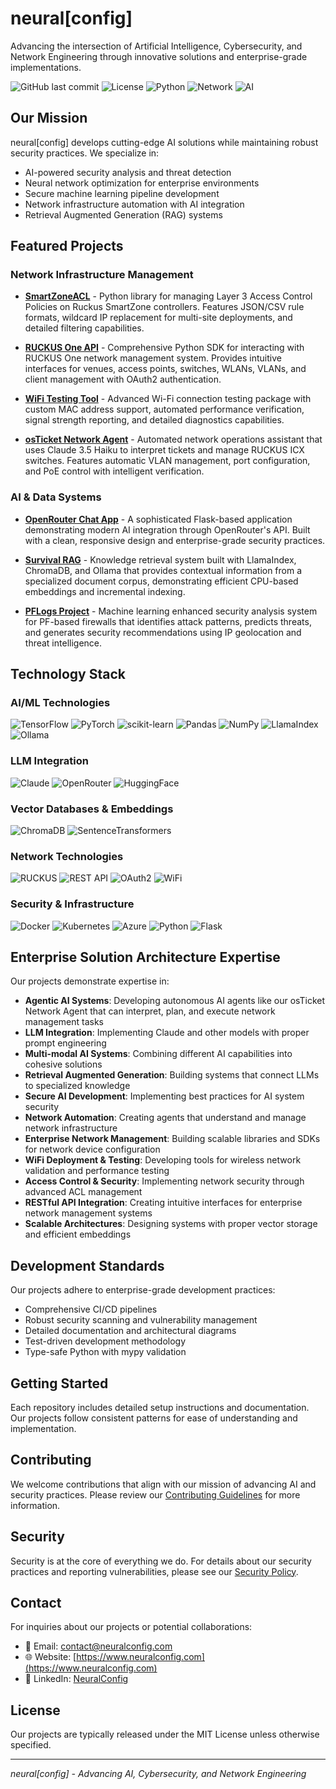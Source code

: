 # neural\[config\]

Advancing the intersection of Artificial Intelligence, Cybersecurity, and Network Engineering through innovative solutions and enterprise-grade implementations.

![GitHub last commit](https://img.shields.io/github/last-commit/neuralconfig/neuralconfig?style=flat-square)
![License](https://img.shields.io/badge/License-MIT-blue.svg?style=flat-square)
![Python](https://img.shields.io/badge/python-3.6+-blue.svg?style=flat-square&logo=python&logoColor=white)
![Network](https://img.shields.io/badge/Network-Infrastructure-brightgreen.svg?style=flat-square)
![AI](https://img.shields.io/badge/AI-Enabled-purple.svg?style=flat-square)

## Our Mission

neural\[config\] develops cutting-edge AI solutions while maintaining robust security practices. We specialize in:

- AI-powered security analysis and threat detection
- Neural network optimization for enterprise environments
- Secure machine learning pipeline development
- Network infrastructure automation with AI integration
- Retrieval Augmented Generation (RAG) systems

## Featured Projects

### Network Infrastructure Management

- **[SmartZoneACL](https://github.com/neuralconfig/sz-acl)** - Python library for managing Layer 3 Access Control Policies on Ruckus SmartZone controllers. Features JSON/CSV rule formats, wildcard IP replacement for multi-site deployments, and detailed filtering capabilities.

- **[RUCKUS One API](https://github.com/neuralconfig/r1-api)** - Comprehensive Python SDK for interacting with RUCKUS One network management system. Provides intuitive interfaces for venues, access points, switches, WLANs, VLANs, and client management with OAuth2 authentication.

- **[WiFi Testing Tool](https://github.com/neuralconfig/wifi-test)** - Advanced Wi-Fi connection testing package with custom MAC address support, automated performance verification, signal strength reporting, and detailed diagnostics capabilities.

- **[osTicket Network Agent](https://github.com/neuralconfig/osticket-agent)** - Automated network operations assistant that uses Claude 3.5 Haiku to interpret tickets and manage RUCKUS ICX switches. Features automatic VLAN management, port configuration, and PoE control with intelligent verification.

### AI & Data Systems

- **[OpenRouter Chat App](https://github.com/neuralconfig/openrouter-chat-app)** - A sophisticated Flask-based application demonstrating modern AI integration through OpenRouter's API. Built with a clean, responsive design and enterprise-grade security practices.

- **[Survival RAG](https://github.com/neuralconfig/survival-rag)** - Knowledge retrieval system built with LlamaIndex, ChromaDB, and Ollama that provides contextual information from a specialized document corpus, demonstrating efficient CPU-based embeddings and incremental indexing.

- **[PFLogs Project](https://github.com/neuralconfig/pflogs)** - Machine learning enhanced security analysis system for PF-based firewalls that identifies attack patterns, predicts threats, and generates security recommendations using IP geolocation and threat intelligence.

## Technology Stack

### AI/ML Technologies
![TensorFlow](https://img.shields.io/badge/TensorFlow-%23FF6F00.svg?style=for-the-badge&logo=TensorFlow&logoColor=white)
![PyTorch](https://img.shields.io/badge/PyTorch-%23EE4C2C.svg?style=for-the-badge&logo=PyTorch&logoColor=white)
![scikit-learn](https://img.shields.io/badge/scikit--learn-%23F7931E.svg?style=for-the-badge&logo=scikit-learn&logoColor=white)
![Pandas](https://img.shields.io/badge/pandas-%23150458.svg?style=for-the-badge&logo=pandas&logoColor=white)
![NumPy](https://img.shields.io/badge/numpy-%23013243.svg?style=for-the-badge&logo=numpy&logoColor=white)
![LlamaIndex](https://img.shields.io/badge/LlamaIndex-%23236767.svg?style=for-the-badge&logo=llama&logoColor=white)
![Ollama](https://img.shields.io/badge/Ollama-%23000000.svg?style=for-the-badge&logo=llamacpp&logoColor=white)

### LLM Integration
![Claude](https://img.shields.io/badge/Claude%203.5-%239146FF.svg?style=for-the-badge&logo=anthropic&logoColor=white)
![OpenRouter](https://img.shields.io/badge/OpenRouter-%234285F4.svg?style=for-the-badge&logo=openai&logoColor=white)
![HuggingFace](https://img.shields.io/badge/HuggingFace-%23FF9A00.svg?style=for-the-badge&logo=huggingface&logoColor=white)

### Vector Databases & Embeddings
![ChromaDB](https://img.shields.io/badge/ChromaDB-%23121011.svg?style=for-the-badge&logo=chroma&logoColor=white)
![SentenceTransformers](https://img.shields.io/badge/SentenceTransformers-%23FF6F61.svg?style=for-the-badge&logo=huggingface&logoColor=white)

### Network Technologies
![RUCKUS](https://img.shields.io/badge/RUCKUS-%23EE0000.svg?style=for-the-badge&logo=commscope&logoColor=white)
![REST API](https://img.shields.io/badge/REST%20API-%23404d59.svg?style=for-the-badge&logo=fastapi&logoColor=white)
![OAuth2](https://img.shields.io/badge/OAuth2-%234A154B.svg?style=for-the-badge&logo=auth0&logoColor=white)
![WiFi](https://img.shields.io/badge/WiFi-%2300C7B7.svg?style=for-the-badge&logo=ieee&logoColor=white)

### Security & Infrastructure
![Docker](https://img.shields.io/badge/docker-%230db7ed.svg?style=for-the-badge&logo=docker&logoColor=white)
![Kubernetes](https://img.shields.io/badge/kubernetes-%23326ce5.svg?style=for-the-badge&logo=kubernetes&logoColor=white)
![Azure](https://img.shields.io/badge/azure-%230072C6.svg?style=for-the-badge&logo=microsoftazure&logoColor=white)
![Python](https://img.shields.io/badge/python-3670A0?style=for-the-badge&logo=python&logoColor=ffdd54)
![Flask](https://img.shields.io/badge/flask-%23000.svg?style=for-the-badge&logo=flask&logoColor=white)

## Enterprise Solution Architecture Expertise

Our projects demonstrate expertise in:

- **Agentic AI Systems**: Developing autonomous AI agents like our osTicket Network Agent that can interpret, plan, and execute network management tasks
- **LLM Integration**: Implementing Claude and other models with proper prompt engineering
- **Multi-modal AI Systems**: Combining different AI capabilities into cohesive solutions
- **Retrieval Augmented Generation**: Building systems that connect LLMs to specialized knowledge
- **Secure AI Development**: Implementing best practices for AI system security
- **Network Automation**: Creating agents that understand and manage network infrastructure
- **Enterprise Network Management**: Building scalable libraries and SDKs for network device configuration
- **WiFi Deployment & Testing**: Developing tools for wireless network validation and performance testing
- **Access Control & Security**: Implementing network security through advanced ACL management
- **RESTful API Integration**: Creating intuitive interfaces for enterprise network management systems
- **Scalable Architectures**: Designing systems with proper vector storage and efficient embeddings

## Development Standards

Our projects adhere to enterprise-grade development practices:

- Comprehensive CI/CD pipelines
- Robust security scanning and vulnerability management
- Detailed documentation and architectural diagrams
- Test-driven development methodology
- Type-safe Python with mypy validation

## Getting Started

Each repository includes detailed setup instructions and documentation. Our projects follow consistent patterns for ease of understanding and implementation.

## Contributing

We welcome contributions that align with our mission of advancing AI and security practices. Please review our [Contributing Guidelines](CONTRIBUTING.md) for more information.

## Security

Security is at the core of everything we do. For details about our security practices and reporting vulnerabilities, please see our [Security Policy](SECURITY.md).

## Contact

For inquiries about our projects or potential collaborations:

- 📧 Email: [contact@neuralconfig.com](mailto:contact@neuralconfig.com)
- 🌐 Website: [https://www.neuralconfig.com](https://www.neuralconfig.com)
- 💼 LinkedIn: [NeuralConfig](https://www.linkedin.com/company/neuralconfig)

## License

Our projects are typically released under the MIT License unless otherwise specified.

---

*neural[config] - Advancing AI, Cybersecurity, and Network Engineering*
